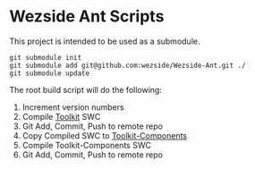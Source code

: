 Wezside Ant Scripts
====================

This project is intended to be used as a submodule. 

	git submodule init 
	git submodule add git@github.com:wezside/Wezside-Ant.git ./
	git submodule update 
	

The root build script will do the following:

1. Increment version numbers 
2. Compile [Toolkit](https://github.com/wezside/Toolkit) SWC
3. Git Add, Commit, Push to remote repo
4. Copy Compiled SWC to [Toolkit-Components](https://github.com/wezside/Toolkit-Components)
5. Compile Toolkit-Components SWC
6. Git Add, Commit, Push to remote repo
